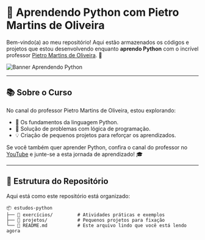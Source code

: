 # 🚀 Aprendendo Python com Pietro Martins de Oliveira

Bem-vindo(a) ao meu repositório! Aqui estão armazenados os códigos e projetos que estou desenvolvendo enquanto **aprendo Python** com o incrível professor [Pietro Martins de Oliveira](https://www.youtube.com/@profpietromartins). 🌟

![Banner Aprendendo Python](https://via.placeholder.com/1000x250.png?text=Aprendendo+Python+com+Pietro+Martins+de+Oliveira)

---

## 📚 Sobre o Curso

No canal do professor Pietro Martins de Oliveira, estou explorando:

- 🐍 Os fundamentos da linguagem Python.
- 🧩 Solução de problemas com lógica de programação.
- 💡 Criação de pequenos projetos para reforçar os aprendizados.

Se você também quer aprender Python, confira o canal do professor no [YouTube](https://www.youtube.com/@profpietromartins) e junte-se a esta jornada de aprendizado! 🎓

---

## 📂 Estrutura do Repositório

Aqui está como este repositório está organizado:

```plaintext
📦 estudos-python
├── 📝 exercícios/         # Atividades práticas e exemplos
├── 🧩 projetos/           # Pequenos projetos para fixação
└── 📘 README.md           # Este arquivo lindo que você está lendo agora
